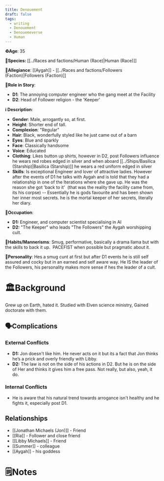 ```yaml
---
title: Denouement
draft: false
tags:
  - writing
  - Denouement
  - Denouemeverse
  - Human
---
```

**♻️Age**:  35

👾**Species:** [[../Races and factions/Human (Race)|Human (Race)]]

🏅**Allegiance**: [[Aygah]] - [[../Races and factions/Followers (Faction)|Followers (Faction)]]

**🎲Role in Story**: 

- **D1**: The annoying computer engineer who the gang meet at the Facility
- **D2**: Head of Follower religion - the 'Keeper'

**ℹ️ Description**: 
* **Gender**: Male, arrogantly so, at first.
* **Height**: Shorter end of tall.
* **Complexion**: "Regular"
* **Hair**: Black, wonderfully styled like he just came out of a barn
* **Eyes**:  Blue and sparkly 
* **Face**: Classically handsome
* **Voice**: Educated
* **Clothing**:  Likes button up shirts, however in D2, post Followers influence he wears red robes edged in silver and when aboard [[../Ships/Basilica (Starship)|Basilica (Starship)]] he wears a red uniform edged in silver
* **Skills**:  Is exceptional Engineer and lover of attractive ladies. However after the events of D1 he talks with Aygah and is told that they had a relationship in one of the Iterations where she gave up. He was the reason she got 'back to it'  (that was the reality the facility came from, its his corpse) -- Essentially he is gods favourite and has been shown her inner most secrets. he is the mortal keeper of her secrets, literally her diary.

**💼Occupation**:
- **D1:** Engineer, and computer scientist specialising in AI
- **D2:** "The Keeper" who leads "The Followers" the Aygah worshipping cult.

**🎺Habits/Mannerisms**: Smug, performative, basically a drama llama but with the skills to back it up.  PACEFIST when possible but pragmatic about it.

**🧨Personality**: Hes a smug cunt at first but after D1 events he is still self assured and cocky but in an earned and self aware way. He IS the leader of the Followers, his personality makes more sense if hes the leader of a cult.

# 🏛️Background

Grew up on Earth, hated it. Studied with Elven science ministry, Gained doctorate with them.

## 🗣️Complications

### **External Conflicts**

- **D1:** Jon doesn't like him. He never acts on it but its a fact that Jon thinks he’s a prick and overly friendly with Libby.
- **D2:** The law is not on the side of his actions in D2. But he is on the side of Her and thinks it gives him a free pass. Not really, but also, yeah, it do.

### **Internal Conflicts**

- He is aware that his natural trend towards arrogance isn't healthy and he fights it, especially post D1.

## Relationships

- [[Jonathan Michaels (Jon)]] - Friend 
- [[Ria]] - Follower and close friend
- [[Libby Michaels]] - Friend
- [[Summer]] - colleague 
- [[Aygah]] - his goddess 

# 🗒️Notes